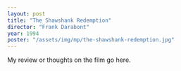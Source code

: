 ```yaml
---
layout: post
title: "The Shawshank Redemption"
director: "Frank Darabont"
year: 1994
poster: "/assets/img/mp/the-shawshank-redemption.jpg"
---
```


My review or thoughts on the film go here.
